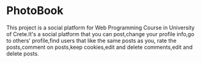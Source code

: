 # PhotoBook
This project is a social platform for Web Programming Course in University of Crete.It's a social platform that you can post,change your profile info,go to others' profile,find users that like the same posts as you,
rate the posts,comment on posts,keep cookies,edit and delete comments,edit and delete posts.
